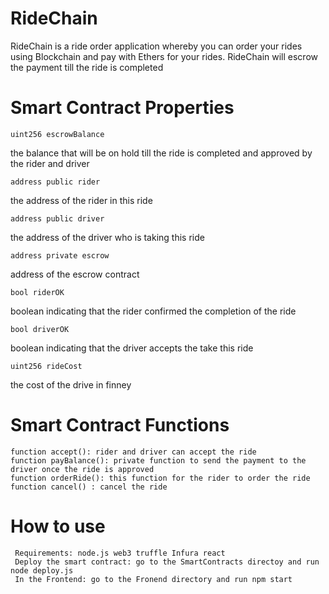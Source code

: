 # RideChain
RideChain is a ride order application whereby you can order your rides using Blockchain and pay with Ethers for your rides. RideChain will escrow the payment till the ride is completed 

# Smart Contract Properties

    uint256 escrowBalance

the balance that will be on hold till the ride is completed and approved by the rider and driver

    address public rider

the address of the rider in this ride

    address public driver

the address of the driver who is taking this ride

    address private escrow

address of the escrow contract

    bool riderOK

boolean indicating that the rider confirmed the completion of the ride

    bool driverOK

boolean indicating that the driver accepts the take this ride

    uint256 rideCost

the cost of the drive in finney

# Smart Contract Functions

    function accept(): rider and driver can accept the ride
    function payBalance(): private function to send the payment to the driver once the ride is approved
    function orderRide(): this function for the rider to order the ride
    function cancel() : cancel the ride


# How to use
     Requirements: node.js web3 truffle Infura react
     Deploy the smart contract: go to the SmartContracts directoy and run node deploy.js
     In the Frontend: go to the Fronend directory and run npm start
